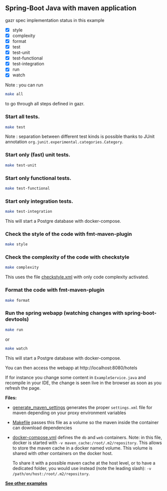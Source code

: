## **Spring-Boot Java with maven** application

gazr spec implementation status in this example

- [x] style
- [x] complexity
- [x] format
- [x] test
- [x] test-unit
- [x] test-functional
- [x] test-integration
- [x] run
- [x] watch

Note : you can run

```bash
make all
```

to go through all steps defined in gazr.

### Start all tests.

```bash
make test
```

Note : separation between different test kinds is possible
thanks to JUnit annotation `org.junit.experimental.categories.Category`.

### Start only (fast) unit tests.

```bash
make test-unit
```

### Start only functional tests.

```bash
make test-functional
```

### Start only integration tests.

```bash
make test-integration
```

This will start a Postgre database with docker-compose.

### Check the style of the code with fmt-maven-plugin

```bash
make style
```

### Check the complexity of the code with checkstyle

```bash
make complexity
```

This uses the file [checkstyle.xml](checkstyle.xml)
with only code complexity activated.

### Format the code with fmt-maven-plugin

```bash
make format
```

### Run the spring webapp (watching changes with spring-boot-devtools)

```bash
make run
```

or

```bash
make watch
```

This will start a Postgre database with docker-compose.

You can then access the webapp at http://localhost:8080/hotels

If for instance you change some content in `ExampleService.java` and
recompile in your IDE, the change is seen live in the browser as
soon as you refresh the page.

**Files:**

* [generate_maven_settings](generate_maven_settings) generates the proper
  `settings.xml` file for maven depending on your proxy environment variables
* [Makefile](Makefile) passes this file as a volume so the maven inside the
  container can download dependencies
* [docker-compose.yml](docker-compose.yml) defines the `db` and `web`
  containers.
  Note: in this file, docker is started with
  `-v maven_cache:/root/.m2/repository`.
  This allows to store the maven cache in a docker named volume.
  This volume is shared with other containers on the docker host.

  To share it with a possible maven cache at the host level, or to have a
  dedicated folder, you would use instead (note the leading slash):
  `-v /path/on/host:/root/.m2/repository`.


**[See other examples](/tree/master/examples)**
